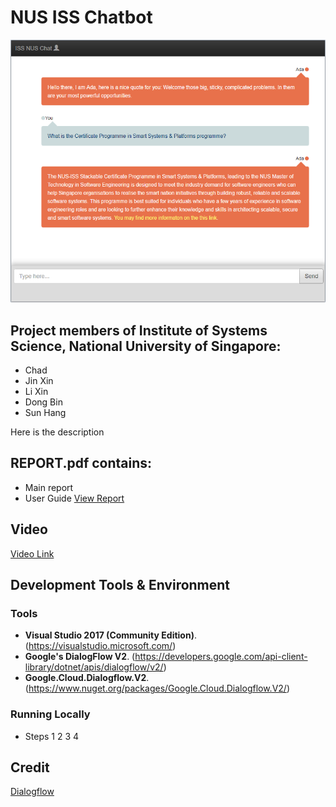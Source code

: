 # NUS ISS Chatbot

![logo](resources/chatbot.png)

## Project members of Institute of Systems Science, National University of Singapore:
* Chad
* Jin Xin
* Li Xin
* Dong Bin
* Sun Hang

Here is the description

## REPORT.pdf contains:
* Main report
* User Guide
[View Report](https://github.com/superhell/IRS-RS-2019-05-31-IS1PT-GRP-Xmen-Chatbot/blob/master/ProjectReport/Report.pdf)

## Video
[Video Link](https://github.com/superhell/IRS-RS-2019-05-31-IS1PT-GRP-Xmen-Chatbot/blob/master/ProjectReport/video.mp4)

## Development Tools & Environment
### Tools
- **Visual Studio 2017 (Community Edition)**. (https://visualstudio.microsoft.com/) 
- **Google's DialogFlow V2**. (https://developers.google.com/api-client-library/dotnet/apis/dialogflow/v2/)
- **Google.Cloud.Dialogflow.V2**. (https://www.nuget.org/packages/Google.Cloud.Dialogflow.V2/)


### Running Locally
* Steps 1 2 3 4

## Credit
[Dialogflow](https://dialogflow.com/)
